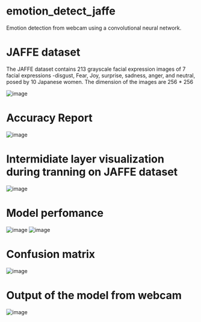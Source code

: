 # emotion_detect_jaffe

Emotion detection from webcam using a convolutional neural network.

# JAFFE dataset

The JAFFE dataset contains 213 grayscale facial expression images of 7 facial expressions -disgust, Fear, Joy, surprise, sadness, anger, and neutral, posed by 10 Japanese women.
The dimension of the images are 256 * 256

![image](https://user-images.githubusercontent.com/53126149/61595633-25ce1980-ac17-11e9-91bf-28859ad30614.png)



# Accuracy Report


![image](https://user-images.githubusercontent.com/53126149/61595707-3e8aff00-ac18-11e9-85c5-3ace3f9162f1.png)


# Intermidiate layer visualization during tranning on JAFFE dataset

![image](https://user-images.githubusercontent.com/53126149/61595717-68442600-ac18-11e9-9ec7-7dbb1f361cb7.png)


# Model perfomance

![image](https://user-images.githubusercontent.com/53126149/61595735-a80b0d80-ac18-11e9-9f31-1bd35d8e163f.png)
![image](https://user-images.githubusercontent.com/53126149/61595737-afcab200-ac18-11e9-9306-0cb87b2bb6f6.png)



# Confusion matrix

![image](https://user-images.githubusercontent.com/53126149/61596452-9b3ee780-ac21-11e9-9335-82f72a0f7757.png)



# Output of the model from webcam

![image](https://user-images.githubusercontent.com/53126149/61595773-0b953b00-ac19-11e9-8a7f-32f6d9656f1c.png)

